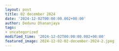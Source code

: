 ```yaml
---
layout: post
title: 02 december 2024
date: '2024-12-02T00:00:00.002+00:00'
author: Dedunu Dhananjaya
tags:
- uncategorized
modified_time: '2024-12-02T00:00:00.002+00:00'
featured_image: 2024-12-02-02-december-2024-2.jpeg
---
```


